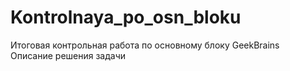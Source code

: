 # Kontrolnaya_po_osn_bloku
Итоговая контрольная работа по основному блоку GeekBrains <br>
Описание решения задачи
